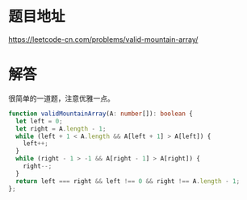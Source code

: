 # 题目地址

<https://leetcode-cn.com/problems/valid-mountain-array/>

# 解答

很简单的一道题，注意优雅一点。

```typescript
function validMountainArray(A: number[]): boolean {
  let left = 0;
  let right = A.length - 1;
  while (left + 1 < A.length && A[left + 1] > A[left]) {
    left++;
  }
  while (right - 1 > -1 && A[right - 1] > A[right]) {
    right--;
  }
  return left === right && left !== 0 && right !== A.length - 1;
};
```
